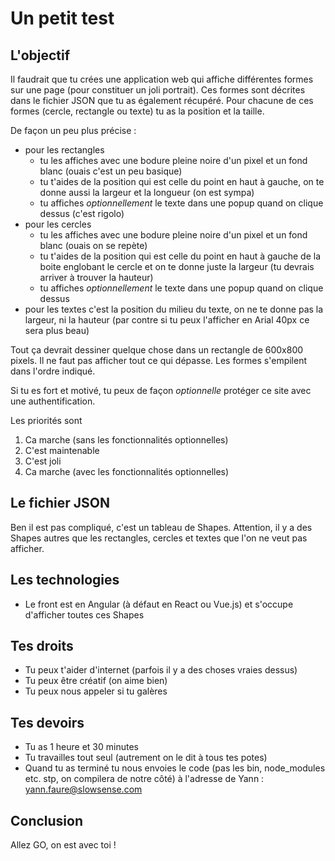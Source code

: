 # Un petit test

## L'objectif

Il faudrait que tu crées une application web qui affiche différentes formes sur une page (pour constituer un joli portrait). Ces formes sont décrites dans le fichier JSON que tu as également récupéré. Pour chacune de ces formes (cercle, rectangle ou texte) tu as la position et la taille.

De façon un peu plus précise :

- pour les rectangles
  - tu les affiches avec une bodure pleine noire d'un pixel et un fond blanc (ouais c'est un peu basique)
  - tu t'aides de la position qui est celle du point en haut à gauche, on te donne aussi la largeur et la longueur (on est sympa)
  - tu affiches _optionnellement_ le texte dans une popup quand on clique dessus (c'est rigolo)
- pour les cercles
  - tu les affiches avec une bodure pleine noire d'un pixel et un fond blanc (ouais on se repète)
  - tu t'aides de la position qui est celle du point en haut à gauche de la boite englobant le cercle et on te donne juste la largeur (tu devrais arriver à trouver la hauteur)
  - tu affiches _optionnellement_ le texte dans une popup quand on clique dessus
- pour les textes c'est la position du milieu du texte, on ne te donne pas la largeur, ni la hauteur (par contre si tu peux l'afficher en Arial 40px ce sera plus beau)

Tout ça devrait dessiner quelque chose dans un rectangle de 600x800 pixels.
Il ne faut pas afficher tout ce qui dépasse. Les formes s'empilent dans l'ordre indiqué.

Si tu es fort et motivé, tu peux de façon _optionnelle_ protéger ce site avec une authentification.

Les priorités sont

1. Ca marche (sans les fonctionnalités optionnelles)
2. C'est maintenable
3. C'est joli
4. Ca marche (avec les fonctionnalités optionnelles)

## Le fichier JSON

Ben il est pas compliqué, c'est un tableau de Shapes. Attention, il y a des Shapes autres que les rectangles, cercles et textes que l'on ne veut pas afficher.

## Les technologies

- Le front est en Angular (à défaut en React ou Vue.js) et s'occupe d'afficher toutes ces Shapes

## Tes droits

- Tu peux t'aider d'internet (parfois il y a des choses vraies dessus)
- Tu peux être créatif (on aime bien)
- Tu peux nous appeler si tu galères

## Tes devoirs

- Tu as 1 heure et 30 minutes
- Tu travailles tout seul (autrement on le dit à tous tes potes)
- Quand tu as terminé tu nous envoies le code (pas les bin, node_modules etc. stp, on compilera de notre côté) à l'adresse de Yann : yann.faure@slowsense.com

## Conclusion

Allez GO, on est avec toi !
